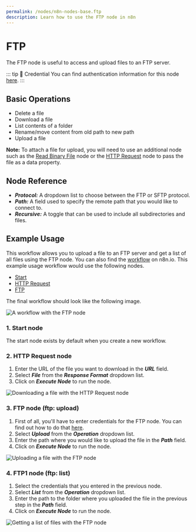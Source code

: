 ```yaml
---
permalink: /nodes/n8n-nodes-base.ftp
description: Learn how to use the FTP node in n8n
---
```


# FTP

The FTP node is useful to access and upload files to an FTP server.

::: tip 🔑 Credential
You can find authentication information for this node [here](../../../credentials/FTP/README.md).
:::

## Basic Operations

- Delete a file
- Download a file
- List contents of a folder
- Rename/move content from old path to new path
- Upload a file

**Note:** To attach a file for upload, you will need to use an additional node such as the [Read Binary File](../../core-nodes/ReadBinaryFile/README.md) node or the [HTTP Request](../../core-nodes/HTTPRequest/README.md) node to pass the file as a data property.

## Node Reference

- ***Protocol:*** A dropdown list to choose between the FTP or SFTP protocol.
- ***Path:*** A field used to specify the remote path that you would like to connect to.
- ***Recursive:*** A toggle that can be used to include all subdirectories and files.

## Example Usage

This workflow allows you to upload a file to an FTP server and get a list of all files using the FTP node. You can also find the [workflow](https://n8n.io/workflows/663) on n8n.io. This example usage workflow would use the following nodes.
- [Start](../../core-nodes/Start/README.md)
- [HTTP Request](../../core-nodes/HTTPRequest/README.md)
- [FTP]()

The final workflow should look like the following image.

![A workflow with the FTP node](REDACTED)

### 1. Start node

The start node exists by default when you create a new workflow.

### 2. HTTP Request node

1. Enter the URL of the file you want to download in the ***URL*** field.
2. Select ***File*** from the ***Response Format*** dropdown list.
3. Click on ***Execute Node*** to run the node.

![Downloading a file with the HTTP Request node](REDACTED)

### 3. FTP node (ftp: upload)

1. First of all, you'll have to enter credentials for the FTP node. You can find out how to do that [here](../../../credentials/FTP/README.md).
2. Select ***Upload*** from the ***Operation*** dropdown list.
3. Enter the path where you would like to upload the file in the ***Path*** field.
4. Click on ***Execute Node*** to run the node.

![Uploading a file with the FTP node](REDACTED)

### 4. FTP1 node (ftp: list)

1. Select the credentials that you entered in the previous node.
2. Select ***List*** from the ***Operation*** dropdown list.
3. Enter the path to the folder where you uploaded the file in the previous step in the ***Path*** field.
4. Click on ***Execute Node*** to run the node.

![Getting a list of files with the FTP node](REDACTED)
